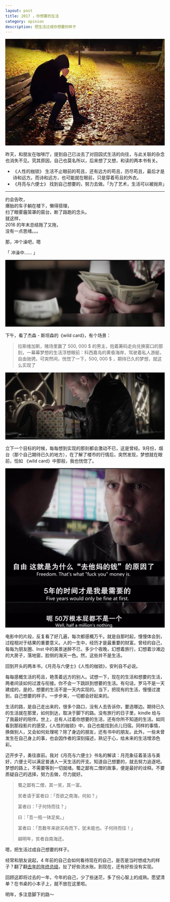```yaml
---
layout: post
title: 2017 ，你想要的生活
category: opinion
description: 把生活过成你想要的样子
---
```


![think what](/images/2016_12/think-what.jpeg)

昨天，和朋友在咖啡厅，提到自己已淡去了对田园式生活的向往，与此关联的杂念也消失不见。究其原因，自己也莫名所以，后来想了又想，和读的两本书有关。  

* 《人性的枷锁》 
生活不止眼前的苟且，还有远方的苟且，历尽苟且，最后才是诗和远方。而诗和远方，也可能就在眼前，只是穿着苟且的外衣。  
* 《月亮与六便士》 
找到自己想要的，努力去做。「为了艺术，生活可以被抛弃」  

------

约会告吹，   
爆胎的车子躺在楼下，懒得搭理，  
扫了眼雾霾笼罩的窗台，断了路跑的念头。  
就这样，  
2016 的年末总结拖了又拖，  
没有一点思绪。。。    

那，冲个澡吧，嗯  

「 冲澡中...... 」

![money](/images/2016_12/money.jpeg)

下午，看了杰森 - 斯坦森的《wild card》，有个场景：  

> 拉斯维加斯，赌场里赢了 500, 000 $ 的男主，抱着筹码走向兑换窗口的那刻，一幕幕梦想的生活浮想眼前：科西嘉岛的黄昏海岸，驾驶着私人游艇，自由驰骋。可突然间，恍惚了一下，500, 000 $ ，期待已久的梦想，就这么实现了

![puzzle](/images/2016_12/puzzle.jpeg)

立下一个目标的时候，每每想到实现的那刻都会激动不已，这是曾经。9月份，烟台（那个自己期待已久的地方），在了解了楼市的行情后，突然发现，梦想就在眼前，恰如 《wild card》中那般，我也恍惚了。

![thoughts](/images/2016_12/thoughts.jpeg)

电影中的片段，反复看了好几遍，每次都感概万千。就是自那时起，慢慢体会到，过程相对于结果的重要意义。人的一生中，经历才是最重要的财富。曾经的自己，每每为朋友圈、Inst 中的美景迷醉不已，多少个夜晚，幻想着旅行，幻想着沙滩边的大房子，落地窗，脸侧的海天一色。然，这些并不是生活。

回到开头的两本书，《月亮与六便士》《人性的枷锁》，安利自不必说。

每每感概生活的苟且，艳羡着远方的别人。试想一下，现在的生活和想要的生活，两者间该如何过渡与衔接。你不会一下跳跃到想要的生活。有句话，罗马不是一天建成的，是的，想要的生活不是一天内实现的。当下，把现有的生活，慢慢过渡到，自己想要的样子。一步步来，一切都会好起来的。

生活的路，是自己走出来的，很多个路口，没有人去告诉你，要选哪边。期待已久的生活就在那里，如何到达，取决于脚下的路。没有旅行的日子里，kindle 给与了我最好的陪伴。世上，总有人过着你想要的生活，还有你所不知道的生活。如同看到那段影片的感受，《人性的枷锁》中，自己也能找到点儿归宿。同样的事情，换做别人，又会如何处理呢？除了身边的朋友，还有书中的朋友。此外，一些未曾发生在自己身上的事，也会因作者的深刻描述，熟记于心，给未来的生活增添色彩。

迈开步子，勇往直前。我对《月亮与六便士》书名的解读：月亮象征着圣洁与美好，六便士可以满足普通人一天生活的开支。知道自己想要的，就去努力追逐吧。梦想的路上，不需要等到一切就绪。蜀之鄙有二僧的故事，便是最好的诠释。不要质疑自己的选择，努力去做，尽力就好。

> 蜀之鄙有二僧，其一贫，其一富。
>
> 贫者语于富者曰：「吾欲之南海，何如？」
>
> 富者曰：「子何恃而往？」
>
> 曰：「吾一瓶一钵足矣。」
>
> 富者曰：「吾数年来欲买舟而下，犹未能也。子何持而往！」
>
> 越明年，贫者自南海还。


嗯，把生活过成自己想要的样子。

经常和朋友说起，4 年前的自己会如何看待现在的自己，是否是当时想成为的样子？翻了翻[去年的年终总结](http://dhong.co/bye-2015-hey-2016)，扯了好些流水账。到现在，还有好些没有实现。

回顾这即将过去的一年，今年的自己，少了些迷茫，多了份心智上的成熟。愿望清单？在书桌的小本子上，就不放在这里啦。

明年，多注意脚下的路～ 

